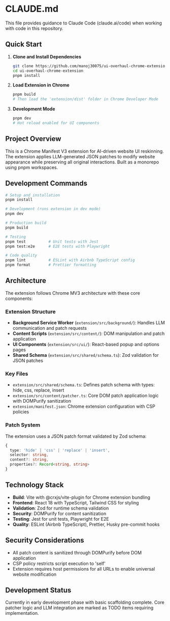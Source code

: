 # CLAUDE.md

This file provides guidance to Claude Code (claude.ai/code) when working with code in this repository.

## Quick Start

1. **Clone and Install Dependencies**
   ```bash
   git clone https://github.com/manoj30075/ui-overhaul-chrome-extension.git
   cd ui-overhaul-chrome-extension
   pnpm install
   ```

2. **Load Extension in Chrome**
   ```bash
   pnpm build
   # Then load the 'extension/dist' folder in Chrome Developer Mode
   ```

3. **Development Mode**
   ```bash
   pnpm dev
   # Hot reload enabled for UI components
   ```

## Project Overview

This is a Chrome Manifest V3 extension for AI-driven website UI reskinning. The extension applies LLM-generated JSON patches to modify website appearance while preserving all original interactions. Built as a monorepo using pnpm workspaces.

## Development Commands

```bash
# Setup and installation
pnpm install

# Development (runs extension in dev mode)
pnpm dev

# Production build
pnpm build

# Testing
pnpm test          # Unit tests with Jest
pnpm test:e2e      # E2E tests with Playwright

# Code quality
pnpm lint          # ESLint with Airbnb TypeScript config
pnpm format        # Prettier formatting
```

## Architecture

The extension follows Chrome MV3 architecture with these core components:

### Extension Structure
- **Background Service Worker** (`extension/src/background/`): Handles LLM communication and patch requests
- **Content Scripts** (`extension/src/content/`): DOM manipulation and patch application
- **UI Components** (`extension/src/ui/`): React-based popup and options pages
- **Shared Schema** (`extension/src/shared/schema.ts`): Zod validation for JSON patches

### Key Files
- `extension/src/shared/schema.ts`: Defines patch schema with types: hide, css, replace, insert
- `extension/src/content/patcher.ts`: Core DOM patch application logic with DOMPurify sanitization
- `extension/manifest.json`: Chrome extension configuration with CSP policies

### Patch System
The extension uses a JSON patch format validated by Zod schema:
```typescript
{
  type: 'hide' | 'css' | 'replace' | 'insert',
  selector: string,
  content?: string,
  properties?: Record<string, string>
}
```

## Technology Stack
- **Build**: Vite with @crxjs/vite-plugin for Chrome extension bundling
- **Frontend**: React 18 with TypeScript, Tailwind CSS for styling
- **Validation**: Zod for runtime schema validation
- **Security**: DOMPurify for content sanitization
- **Testing**: Jest for unit tests, Playwright for E2E
- **Quality**: ESLint (Airbnb TypeScript), Prettier, Husky pre-commit hooks

## Security Considerations
- All patch content is sanitized through DOMPurify before DOM application
- CSP policy restricts script execution to 'self'
- Extension requires host permissions for all URLs to enable universal website modification

## Development Status
Currently in early development phase with basic scaffolding complete. Core patcher logic and LLM integration are marked as TODO items requiring implementation.